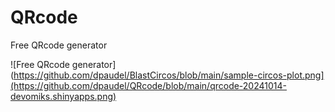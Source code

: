 # QRcode
Free QRcode generator

![Free QRcode generator](https://github.com/dpaudel/BlastCircos/blob/main/sample-circos-plot.png](https://github.com/dpaudel/QRcode/blob/main/qrcode-20241014-devomiks.shinyapps.png)
